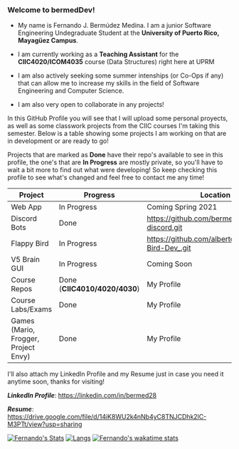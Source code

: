 ### Welcome to bermedDev!

- My name is Fernando J. Bermúdez Medina. I am a junior Software Engineering Undegraduate Student at the **University of Puerto Rico, Mayagüez Campus**.

- I am currently working as a **Teaching Assistant** for the **CIIC4020/ICOM4035** course (Data Structures) right here at UPRM

- I am also actively seeking some summer intenships (or Co-Ops if any) that can allow me to increase my skills in the field of Software Engineering and Computer Science.

- I am also very open to collaborate in any projects! 

In this GitHub Profile you will see that I will upload some personal proyects, as well as some classwork projects from the CIIC courses I'm taking this semester.
Below is a table showing some projects I am working on that are in development or are ready to go!

Projects that are marked as **Done** have their repo's available to see in this profile, the one's that are **In Progress** are mostly private, so you'll have to wait a bit more to find out what were developing! So keep checking this profile to see what's changed and feel free to contact me any time!

Project     | Progress | Location
----------- | -------- |--------|
  Web App | In Progress | Coming Spring 2021
Discord Bots| Done |  https://github.com/bermed28/bot-discord.git|
Flappy Bird | In Progress| https://github.com/albertocruz6/Flappy-Bird-Dev_.git|
V5 Brain GUI| In Progress| Coming Soon |
Course Repos  | Done (**CIIC4010/4020/4030**)| My Profile|
Course Labs/Exams| Done| My Profile |
Games (Mario, Frogger, Project Envy) | Done| My Profile|

I'll also attach my LinkedIn Profile and my Resume just in case you need it anytime soon, thanks for visiting!

_**LinkedIn Profile**_: https://linkedin.com/in/bermed28

_**Resume**_: https://drive.google.com/file/d/14iK8WU2k4nNb4yC8TNJCDhk2lC-M3PTt/view?usp=sharing

[![Fernando's Stats](https://github-readme-stats.vercel.app/api?username=bermed28&show_icons=true&theme=chartreuse-dark)](https://github.com/anuraghazra/github-readme-stats)
[![Langs](https://github-readme-stats.vercel.app/api/top-langs/?username=bermed28&layout=compact&theme=chartreuse-dark)](https://github.com/anuraghazra/github-readme-stats)
[![Fernando's wakatime stats](https://github-readme-stats.vercel.app/api/wakatime?username=bermed28&theme=chartreuse-dark)](https://github.com/anuraghazra/github-readme-stats)

